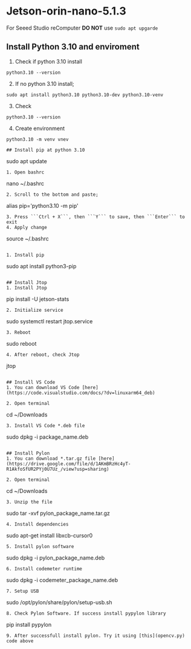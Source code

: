 # Jetson-orin-nano-5.1.3
For Seeed Studio reComputer **DO NOT** use ```sudo apt upgarde```

## Install Python 3.10 and enviroment
1. Check if python 3.10 install
```
python3.10 --version
```
2. If no python 3.10 install;
```
sudo apt install python3.10 python3.10-dev python3.10-venv
```
3. Check
```
python3.10 --version
```
4. Create environment
```
python3.10 -m venv vnev

## Install pip at python 3.10
```
sudo apt update
```
1. Open bashrc
```
nano ~/.bashrc
```
2. Scroll to the bottom and paste;
```
alias pip='python3.10 -m pip'
```
3. Press ```Ctrl + X```, then ```Y``` to save, then ```Enter``` to exit
4. Apply change
```
source ~/.bashrc
```

1. Install pip
```
sudo apt install python3-pip
```

## Install Jtop
1. Install Jtop
```
pip install -U jetson-stats
```
2. Initialize service
```
sudo systemctl restart jtop.service
```
3. Reboot
```
sudo reboot
```
4. After reboot, check Jtop
```
jtop
```

## Install VS Code
1. You can download VS Code [here](https://code.visualstudio.com/docs/?dv=linuxarm64_deb)

2. Open terminal
```
cd ~/Downloads
```
3. Install VS Code *.deb file
```
sudo dpkg -i package_name.deb
```

## Install Pylon
1. You can download *.tar.gz file [here](https://drive.google.com/file/d/1AKmBRzHc4yT-R1AkfoSfUR2PYj0U7Uz_/view?usp=sharing)

2. Open terminal
```
cd ~/Downloads
```
3. Unzip the file
```
sudo tar -xvf pylon_package_name.tar.gz
```
4. Install dependencies
```
sudo apt-get install libxcb-cursor0
```
5. Install pylon software
```
sudo dpkg -i pylon_package_name.deb
```
6. Install codemeter runtime
```
sudo dpkg -i codemeter_package_name.deb
```
7. Setup USB
```
sudo /opt/pylon/share/pylon/setup-usb.sh
```
8. Check Pylon Software. If success install pypylon library
```
pip install pypylon
```
9. After successfull install pylon. Try it using [this](opencv.py) code above
